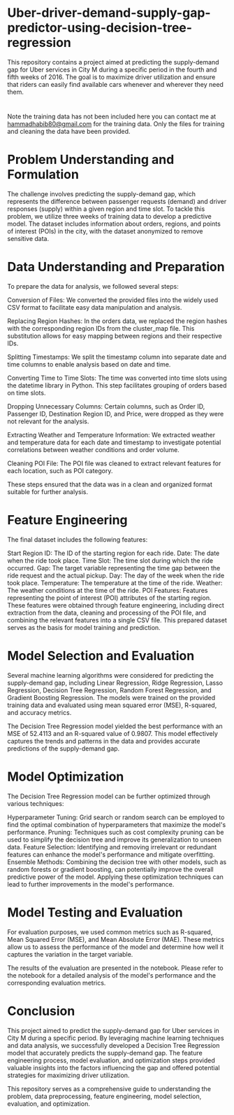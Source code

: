 # Uber-driver-demand-supply-gap-predictor-using-decision-tree-regression

This repository contains a project aimed at predicting the supply-demand gap for Uber services in City M during a specific period in the fourth and fifth weeks of 2016. The goal is to maximize driver utilization and ensure that riders can easily find available cars whenever and wherever they need them.

#
Note the training data has not been included here you can contact me at hammadhabib80@gmail.com for the training data.
Only the files for training and cleaning the data have been provided.
# Problem Understanding and Formulation
The challenge involves predicting the supply-demand gap, which represents the difference between passenger requests (demand) and driver responses (supply) within a given region and time slot. To tackle this problem, we utilize three weeks of training data to develop a predictive model. The dataset includes information about orders, regions, and points of interest (POIs) in the city, with the dataset anonymized to remove sensitive data.

# Data Understanding and Preparation
To prepare the data for analysis, we followed several steps:

Conversion of Files: We converted the provided files into the widely used CSV format to facilitate easy data manipulation and analysis.

Replacing Region Hashes: In the orders data, we replaced the region hashes with the corresponding region IDs from the cluster_map file. This substitution allows for easy mapping between regions and their respective IDs.

Splitting Timestamps: We split the timestamp column into separate date and time columns to enable analysis based on date and time.

Converting Time to Time Slots: The time was converted into time slots using the datetime library in Python. This step facilitates grouping of orders based on time slots.

Dropping Unnecessary Columns: Certain columns, such as Order ID, Passenger ID, Destination Region ID, and Price, were dropped as they were not relevant for the analysis.

Extracting Weather and Temperature Information: We extracted weather and temperature data for each date and timestamp to investigate potential correlations between weather conditions and order volume.

Cleaning POI File: The POI file was cleaned to extract relevant features for each location, such as POI category.

These steps ensured that the data was in a clean and organized format suitable for further analysis.

# Feature Engineering
The final dataset includes the following features:

Start Region ID: The ID of the starting region for each ride.
Date: The date when the ride took place.
Time Slot: The time slot during which the ride occurred.
Gap: The target variable representing the time gap between the ride request and the actual pickup.
Day: The day of the week when the ride took place.
Temperature: The temperature at the time of the ride.
Weather: The weather conditions at the time of the ride.
POI Features: Features representing the point of interest (POI) attributes of the starting region.
These features were obtained through feature engineering, including direct extraction from the data, cleaning and processing of the POI file, and combining the relevant features into a single CSV file. This prepared dataset serves as the basis for model training and prediction.

# Model Selection and Evaluation
Several machine learning algorithms were considered for predicting the supply-demand gap, including Linear Regression, Ridge Regression, Lasso Regression, Decision Tree Regression, Random Forest Regression, and Gradient Boosting Regression. The models were trained on the provided training data and evaluated using mean squared error (MSE), R-squared, and accuracy metrics.

The Decision Tree Regression model yielded the best performance with an MSE of 52.4113 and an R-squared value of 0.9807. This model effectively captures the trends and patterns in the data and provides accurate predictions of the supply-demand gap.

# Model Optimization
The Decision Tree Regression model can be further optimized through various techniques:

Hyperparameter Tuning: Grid search or random search can be employed to find the optimal combination of hyperparameters that maximize the model's performance.
Pruning: Techniques such as cost complexity pruning can be used to simplify the decision tree and improve its generalization to unseen data.
Feature Selection: Identifying and removing irrelevant or redundant features can enhance the model's performance and mitigate overfitting.
Ensemble Methods: Combining the decision tree with other models, such as random forests or gradient boosting, can potentially improve the overall predictive power of the model.
Applying these optimization techniques can lead to further improvements in the model's performance.

# Model Testing and Evaluation
For evaluation purposes, we used common metrics such as R-squared, Mean Squared Error (MSE), and Mean Absolute Error (MAE). These metrics allow us to assess the performance of the model and determine how well it captures the variation in the target variable.

The results of the evaluation are presented in the notebook. Please refer to the notebook for a detailed analysis of the model's performance and the corresponding evaluation metrics.

# Conclusion
This project aimed to predict the supply-demand gap for Uber services in City M during a specific period. By leveraging machine learning techniques and data analysis, we successfully developed a Decision Tree Regression model that accurately predicts the supply-demand gap. The feature engineering process, model evaluation, and optimization steps provided valuable insights into the factors influencing the gap and offered potential strategies for maximizing driver utilization.

This repository serves as a comprehensive guide to understanding the problem, data preprocessing, feature engineering, model selection, evaluation, and optimization.
